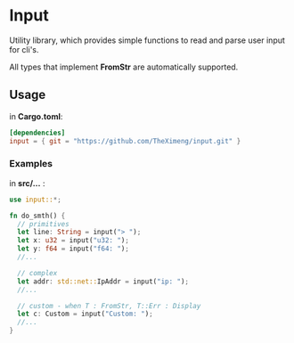 # Input
Utility library, which provides simple functions to read and parse user input for cli's.

All types that implement **FromStr** are automatically supported.

## Usage

in **Cargo.toml**\:
```toml
[dependencies]
input = { git = "https://github.com/TheXimeng/input.git" }
```

### Examples
in **src/...** :
```rust
use input::*;

fn do_smth() {
  // primitives
  let line: String = input("> ");
  let x: u32 = input("u32: ");
  let y: f64 = input("f64: ");
  //...

  // complex
  let addr: std::net::IpAddr = input("ip: ");
  //...

  // custom - when T : FromStr, T::Err : Display
  let c: Custom = input("Custom: ");
  //...
}
```
